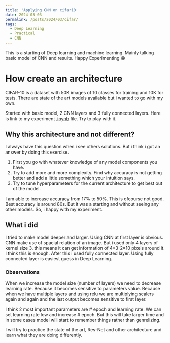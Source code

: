 ```yaml
---
title: 'Applying CNN on cifar10'
date: 2024-03-03
permalink: /posts/2024/03/cifar/
tags:
  - Deep Learning
  - Practical
  - CNN
---
```


This is a starting of Deep learning and machine learning. Mainly talking basic model of CNN and results. Happy Experimenting 😁

# How create an architecture

CIFAR-10 is a dataset with 50K images of 10 classes for training and 10K for tests. There are state of the art models available but i wanted to go with my own.

Started with basic model, 2 CNN layers and 3 fully connected layers. Here is link to my experiment [.ipynb](https://github.com/MihirSutariya/MihirSutariya.github.io/blob/main/ipynbs/Deep_learning_2024_cifar10_tutorial.ipynb) file. Try to play with it.

## Why this architecture and not different?
I always have this question when i see others solutions. But i think i got an answer by doing this exercise. 

1. First you go with whatever knowledge of any model components you have.
2. Try to add more and more complexity. Find why accuracy is not getting better and add a little something which your intuition says.
3. Try to tune hyperparameters for the current architecture to get best out of the model.

I am able to increase accuracy from 17% to 50%. This is ofcourse not good. Best accuracy is around 80s. But it was a starting and without seeing any other models. So, i happy with my experiment.

## What i did
I tried to make model deeper and larger. Using CNN at first layer is obvious. CNN make use of spacial relation of an image. But i used only 4 layers of kernel size 3. this means it can get information of 4*3-2=10 pixels around it. I think this is enough. After this i used fully connected layer. Using fully connected layer is easiest guess in Deep Learning. 

### Observations
When we increase the model size (number of layers) we need to decrease learning rate. Because it becomes sensitive to parameters value. Because when we have multiple layers and using relu we are multiplying scalers again and again and the last output becomes sensitive to first layer. 

I think 2 most important parameters are # epoch and learning rate. We can set learning rate low and increase # epoch. But this will take larger time and in some cases model will start to remember things rather than genrelizing. 

I will try to practice the state of the art, Res-Net and other architecture and learn what they are doing differently. 

